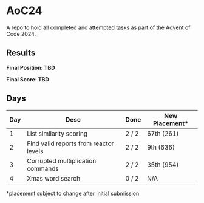 # AoC24

A repo to hold all completed and attempted tasks as part of the Advent of Code 2024.

## Results

**Final Position: TBD**

**Final Score: TBD**

## Days

| Day | Desc                                   | Done  | New Placement* |
|-----|----------------------------------------|-------|----------------|
| 1   | List similarity scoring                | 2 / 2 | 67th (261)     |
| 2   | Find valid reports from reactor levels | 2 / 2 | 9th (636)      |
| 3   | Corrupted multiplication commands      | 2 / 2 | 35th (954)     |
| 4   | Xmas word search                       | 0 / 2 | N/A            |

\*placement subject to change after initial submission
